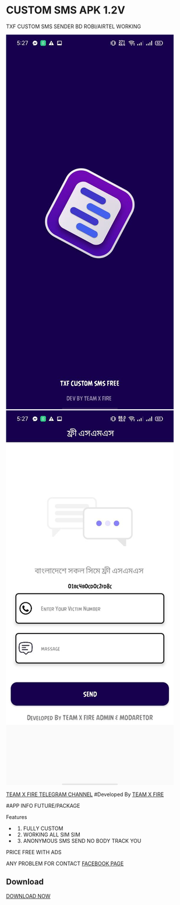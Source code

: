 # CUSTOM SMS APK 1.2V

  TXF CUSTOM SMS SENDER BD ROBI/AIRTEL WORKING
   
 ![Logo](photo_2_2023-08-29_17-27-06.jpg)
 ![Logo](photo_1_2023-08-29_17-27-06.jpg)

 [TEAM X FIRE TELEGRAM CHANNEL](https://t.me/team_x_fire) 
 #Developed By
 <a href="https://www.facebook.com/team.x.fire.official">TEAM X FIRE</a> 

  

  #APP INFO FUTURE/PACKAGE

 Features 
 - 1) FULLY CUSTOM
 - 2) WORKING ALL SIM SIM
 - 3) ANONYMOUS SMS SEND NO BODY TRACK YOU

PRICE FREE WITH ADS

ANY PROBLEM FOR CONTACT 
 <a href="https://www.facebook.com/team.x.fire.official">FACEBOOK PAGE</a> 

 ## Download  

 <a href="https://github.com/teamxfire/CUSTOMSMSAPK/raw/main/FREE%20SMS_1.4.apk">DOWNLOAD NOW</a> 
